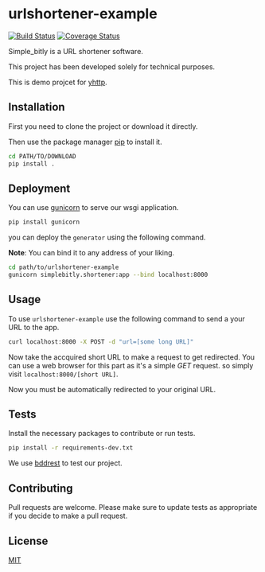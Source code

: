 # urlshortener-example
[![Build Status](https://travis-ci.com/amirRamirfatahi/simplebitly.svg?branch=master)](https://travis-ci.com/amirRamirfatahi/simplebitly)
[![Coverage Status](https://coveralls.io/repos/github/amirRamirfatahi/simplebitly/badge.svg?branch=master)](https://coveralls.io/github/amirRamirfatahi/simplebitly?branch=master)

Simple_bitly is a URL shortener software.

This project has been developed solely for technical purposes.

This is demo projcet for [yhttp](https://github.com/yhttp/yhttp).

## Installation
First you need to clone the project or download it directly.

Then use the package manager [pip](https://pip.pypa.io/en/stable/) to install it.


```bash
cd PATH/TO/DOWNLOAD
pip install .
```

## Deployment
You can use [gunicorn](https://gunicorn.org/) to serve our wsgi application.

```bash
pip install gunicorn
```

you can deploy the `generator` using the following command.

**Note**: You can bind it to any address of your liking.

```bash
cd path/to/urlshortener-example
gunicorn simplebitly.shortener:app --bind localhost:8000
```


## Usage
To use `urlshortener-example` use the following command to send a your URL to the app.
```bash
curl localhost:8000 -X POST -d "url=[some long URL]"
```

Now take the accquired short URL to make a request to get redirected.
You can use a web browser for this part as it's a simple *GET* request.
so simply visit `localhost:8000/[short URL]`.

Now you must be automatically redirected to your original URL.


## Tests
Install the necessary packages to contribute or run tests.

```bash
pip install -r requirements-dev.txt
```

We use [bddrest](https://github.com/pylover/bddrest) to test our project.


## Contributing
Pull requests are welcome.
Please make sure to update tests as appropriate if you decide to make a pull request.


## License
[MIT](https://choosealicense.com/licenses/mit/)

